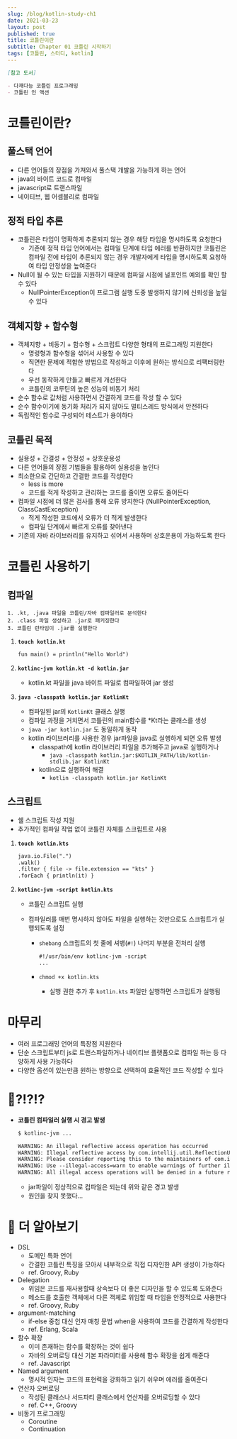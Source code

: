 ```yaml
---
slug: /blog/kotlin-study-ch1
date: 2021-03-23
layout: post
published: true
title: 코틀린이란
subtitle: Chapter 01 코틀린 시작하기
tags: [코틀린, 스터디, kotlin]
---
```


```markdown
[참고 도서]

- 다재다능 코틀린 프로그래밍
- 코틀린 인 액션
```

# 코틀린이란?

## 풀스택 언어

- 다른 언어들의 장점을 가져와서 풀스택 개발을 가능하게 하는 언어
- java의 바이트 코드로 컴파일
- javascript로 트랜스파일
- 네이티브, 웹 어셈블리로 컴파일

## 정적 타입 추론

- 코틀린은 타입이 명확하게 추론되지 않는 경우 해당 타입을 명시하도록 요청한다
  - 기존에 정적 타입 언어에서는 컴파일 단계에 타입 에러를 반환하지만 코틀린은 컴파일 전에 타입이 추론되지 않는 경우 개발자에게 타입을 명시하도록 요청하여 타입 안정성을 높여준다
- Null이 될 수 있는 타입을 지원하기 때문에 컴파일 시점에 널포인트 예외를 확인 할 수 있다
  - NullPointerException이 프로그램 실행 도중 발생하지 않기에 신뢰성을 높일 수 있다

## 객체지향 + 함수형

- 객체지향 + 비동기 + 함수형 + 스크립트 다양한 형태의 프로그래밍 지원한다
  - 명령형과 함수형을 섞어서 사용할 수 있다
  - 직면한 문제에 적합한 방법으로 작성하고 이후에 원하는 방식으로 리팩터링한다
  - 우선 동작하게 만들고 빠르게 개선한다
  - 코틀린의 코루틴의 높은 성능의 비동기 처리
- 순수 함수로 값처럼 사용하면서 간결하게 코드를 작성 할 수 있다
- 순수 함수이기에 동기화 처리가 되지 않아도 멀티스레드 방식에서 안전하다
- 독립적인 함수로 구성되어 테스트가 용이하다

## 코틀린 목적

- 실용성 + 간결성 + 안정성 + 상호운용성
- 다른 언어들의 장점 기법들을 활용하여 실용성을 높인다
- 최소한으로 간단하고 간결한 코드를 작성한다
  - less is more
  - 코드를 적게 작성하고 관리하는 코드를 줄이면 오류도 줄어든다
- 컴파일 시점에 더 많은 검사를 통해 오류 방지한다 (NullPointerException, ClassCastException)
  - 적게 작성한 코드에서 오류가 더 적게 발생한다
  - 컴파일 단계에서 빠르게 오류를 찾아낸다
- 기존의 자바 라이브러리를 유지하고 섞어서 사용하며 상호운용이 가능하도록 한다

# 코틀린 사용하기

## 컴파일

```
1. .kt, .java 파일을 코틀린/자바 컴파일러로 분석한다
2. .class 파일 생성하고 .jar로 패키징한다
3. 코틀린 런타임이 .jar를 실행한다
```

1. **`touch kotlin.kt`**

   ```markdown
   fun main() = println("Hello World")
   ```

2. **`kotlinc-jvm kotlin.kt -d kotlin.jar`**
   - kotlin.kt 파일을 java 바이트 파일로 컴파일하여 jar 생성
3. **`java -classpath kotlin.jar KotlinKt`**
   - 컴파일된 jar의 `KotlinKt` 클래스 실행
   - 컴파일 과정을 거치면서 코틀린의 main함수를 \*Kt라는 클래스를 생성
   - `java -jar kotlin.jar` 도 동일하게 동작
   - kotlin 라이브러리를 사용한 경우 jar파일을 java로 실행하게 되면 오류 발생
     - classpath에 kotlin 라이브러리 파일을 추가해주고 java로 실행하거나
       - `java -classpath kotlin.jar:$KOTLIN_PATH/lib/kotlin-stdlib.jar KotlinKt`
     - kotlin으로 실행하여 해결
       - `kotlin -classpath kotlin.jar KotlinKt`

## 스크립트

- 쉘 스크립트 작성 지원
- 추가적인 컴파일 작업 없이 코틀린 자체를 스크립트로 사용

1. **`touch kotlin.kts`**

   ```markdown
   java.io.File(".")
   .walk()
   .filter { file -> file.extension == "kts" }
   .forEach { println(it) }
   ```

2. **`kotlinc-jvm -script kotlin.kts`**

   - 코틀린 스크립트 실행
   - 컴파일러를 매번 명시하지 않아도 파일을 실행하는 것만으로도 스크립트가 실행되도록 설정

     - `shebang` 스크립트의 첫 줄에 셔뱅(`#!`) 나머지 부분을 전처리 실행

       ```markdown
       #!/usr/bin/env kotlinc-jvm -script
       ...
       ```

     - `chmod +x kotlin.kts`
       - 실행 권한 추가 후 `kotlin.kts` 파일만 실행하면 스크립트가 실행됨

# 마무리

- 여러 프로그래밍 언어의 특장점 지원한다
- 단순 스크립트부터 js로 트랜스파일하거나 네이티브 플랫폼으로 컴파일 하는 등 다양하게 사용 가능하다
- 다양한 옵션이 있는만큼 원하는 방향으로 선택하여 효율적인 코드 작성할 수 있다

# 🚨?!?!?

- **코틀린 컴파일러 실행 시 경고 발생**

  ```markdown
  $ kotlinc-jvm ...

  WARNING: An illegal reflective access operation has occurred
  WARNING: Illegal reflective access by com.intellij.util.ReflectionUtil to method java.util.ResourceBundle.setParent(java.util.ResourceBundle)
  WARNING: Please consider reporting this to the maintainers of com.intellij.util.ReflectionUtil
  WARNING: Use --illegal-access=warn to enable warnings of further illegal reflective access operations
  WARNING: All illegal access operations will be denied in a future release
  ```

  - jar파일이 정상적으로 컴파일은 되는데 위와 같은 경고 발생
  - 원인을 찾지 못했다...

# 🙈 더 알아보기

- DSL
  - 도메인 특화 언어
  - 간결한 코틀린 특징을 모아서 내부적으로 직접 디자인한 API 생성이 가능하다
  - ref. Groovy, Ruby
- Delegation
  - 위임은 코드를 재사용할때 상속보다 더 좋은 디자인을 할 수 있도록 도와준다
  - 메소드를 호출한 객체에서 다른 객체로 위임할 때 타입을 안정적으로 사용한다
  - ref. Groovy, Ruby
- argument-matching
  - if-else 중첩 대신 인자 매칭 문법 when을 사용하여 코드를 간결하게 작성한다
  - ref. Erlang, Scala
- 함수 확장
  - 이미 존재하는 함수를 확장하는 것이 쉽다
  - 자바의 오버로딩 대신 기본 파라미터를 사용해 함수 확장을 쉽게 해준다
  - ref. Javascript
- Named argument
  - 명시적 인자는 코드의 표현력을 강화하고 읽기 쉬우며 에러를 줄여준다
- 연산자 오버로딩
  - 작성된 클래스나 서드파티 클래스에서 연산자를 오버로딩할 수 있다
  - ref. C++, Groovy
- 비동기 프로그래밍
  - Coroutine
  - Continuation
